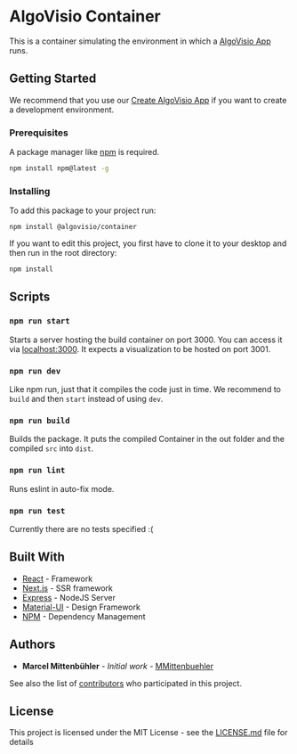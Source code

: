 # AlgoVisio Container

This is a container simulating the environment in which a [AlgoVisio App](https://algovisio.net) runs.

## Getting Started

We recommend that you use our [Create AlgoVisio App](https://github.com/MMittenbuehler/algovisio-dev-kit/packages/create-algovis-app) 
if you want to create a development environment.

### Prerequisites

A package manager like [npm](https://www.npmjs.com/) is required.

``` bash
npm install npm@latest -g
```

### Installing

To add this package to your project run:

```
npm install @algovisio/container
```


If you want to edit this project, you first have to clone it to your desktop and then
run in the root directory:

```bash
npm install
```

## Scripts

### `npm run start`

Starts a server hosting the build container on port 3000. You can access it
via [localhost:3000](http://localhost:3000). It expects a visualization to be hosted
on port 3001.

### `npm run dev`

Like npm run, just that it compiles the code just in time. We recommend to `build` and then `start` instead of using `dev`.

### `npm run build`

Builds the package. It puts the compiled Container in the out folder and the compiled `src` into `dist`.

### `npm run lint`

Runs eslint in auto-fix mode.

### `npm run test`

Currently there are no tests specified :(

## Built With

* [React](https://reactjs.org/) - Framework
* [Next.js](https://nextjs.org/) - SSR framework
* [Express](https://expressjs.com/) - NodeJS Server
* [Material-UI](https://material-ui.com/) - Design Framework
* [NPM](https://www.npmjs.com/) - Dependency Management

## Authors

* **Marcel Mittenbühler** - *Initial work* - [MMittenbuehler](https://github.com/MMittenbuehler)

See also the list of [contributors](https://github.com/your/project/contributors) who participated in this project.

## License

This project is licensed under the MIT License - see the [LICENSE.md](LICENSE.md) file for details
